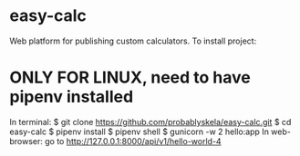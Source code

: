 # easy-calc
Web platform for publishing custom calculators.
To install project: 
# ONLY FOR LINUX, need to have pipenv installed
In terminal:
$ git clone https://github.com/probablyskela/easy-calc.git
$ cd easy-calc
$ pipenv install
$ pipenv shell
$ gunicorn -w 2 hello:app
In web-browser:
go to http://127.0.0.1:8000/api/v1/hello-world-4
